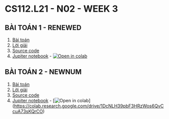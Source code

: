 # CS112.L21 - N02 - WEEK 3
## BÀI TOÁN 1 - RENEWED
1. [Bài toán](/RENEWED/RENEWED.docx)
2. [Lời giải](/RENEWED/README.md)
3. [Source code](/RENEWED/RENEWED.py)
4. [Jupiter notebook](/RENEWED/Renewed.ipynb) - [![Open in colab](https://colab.research.google.com/assets/colab-badge.svg)](https://colab.research.google.com/github/levanphuoc-dev/CS112.L21/blob/main/week_3/RENEWED/Renewed.ipynb)

## BÀI TOÁN 2 - NEWNUM
1. [Bài toán](/NEWNUM/NEWNUM.docx)
2. [Lời giải](/NEWNUM/README.md)
3. [Source code](/NEWNUM/NEWNUM.py)
4. [Jupiter notebook](/NEWNUM/Newnum.ipynb) - [![Open in colab](https://colab.research.google.com/assets/colab-badge.svg)] (https://colab.research.google.com/drive/1DcNLH39pbF3HRzWos6QvCcuA73sKQrCO)
